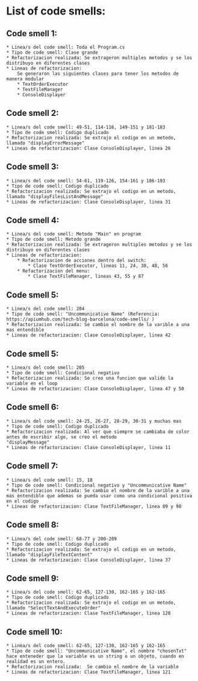 # List of code smells:
## Code smell 1: 
	* Linea/s del code smell: Toda el Program.cs
	* Tipo de code smell: Clase grande
	* Refactorizacion realizada: Se extrageron multiples metodos y se los distribuyo en diferentes clases 
	* Lineas de refactorizacion: 
		Se generaron las siguientes clases para tener los metodos de manera modular 
		* TextOrderExecutor
		* TextFileManager
		* ConsoleDisplayer
## Code smell 2: 
	* Linea/s del code smell: 49-51, 114-116, 149-151 y 181-183
	* Tipo de code smell: Codigo duplicado
	* Refactorizacion realizada: Se extrajo el codigo en un metodo, llamado "displayErrorMessage"
	* Lineas de refactorizacion: Clase ConsoleDisplayer, linea 26
## Code smell 3: 
	* Linea/s del code smell: 54-61, 119-126, 154-161 y 186-193
	* Tipo de code smell: Codigo duplicado
	* Refactorizacion realizada: Se extrajo el codigo en un metodo, llamado "displayFilesListAndMessage"
	* Lineas de refactorizacion: Clase ConsoleDisplayer, linea 31
## Code smell 4: 
	* Linea/s del code smell: Metodo "Main" en program
	* Tipo de code smell: Metodo grande
	* Refactorizacion realizada: Se extrageron multiples metodos y se los distribuyo en diferentes clases
	* Lineas de refactorizacion: 
		* Refactorizacion de acciones dentro del switch:
			* Clase TextOrderExecutor, lineas 11, 24, 38, 48, 56
		* Refactorizacion del menu: 
			* Clase TextFileManager, lineas 43, 55 y 87
## Code smell 5: 
	* Linea/s del code smell: 204 
	* Tipo de code smell: "Uncommunicative Name" (Referencia: https://apiumhub.com/tech-blog-barcelona/code-smells/ )
	* Refactorizacion realizada: Se cambio el nombre de la varible a una mas entendible
	* Lineas de refactorizacion: Clase ConsoleDisplayer, linea 42
## Code smell 5:
	* Linea/s del code smell: 205
	* Tipo de code smell: Condicional negativo
	* Refactorizacion realizada: Se creo una funcion que valide la variable en el loop
	* Lineas de refactorizacion: Clase ConsoleDisplayer, linea 47 y 50
## Code smell 6:
	* Linea/s del code smell: 24-25, 26-27, 28-29, 30-31 y muchas mas 
	* Tipo de code smell: Codigo duplicado
	* Refactorizacion realizada: Al ver que siempre se cambiaba de color antes de escribir algo, se creo el metodo
	"displayMessage"
	* Lineas de refactorizacion: Clase ConsoleDisplayer, linea 11
## Code smell 7: 
	* Linea/s del code smell: 15, 18
	* Tipo de code smell: Condicional negativo y "Uncommunicative Name"
	* Refactorizacion realizada: Se cambio el nombre de la varible a una mas entendible que ademas se pueda usar como una condicional positiva en el codigo
	* Lineas de refactorizacion: Clase TextFileManager, linea 89 y 98
## Code smell 8: 
	* Linea/s del code smell: 68-77 y 200-209
	* Tipo de code smell: Codigo duplicado
	* Refactorizacion realizada: Se extrajo el codigo en un metodo, llamado "displayFileTextContent"
	* Lineas de refactorizacion: Clase ConsoleDisplayer, linea 37
## Code smell 9: 
	* Linea/s del code smell: 62-65, 127-130, 162-165 y 162-165 
	* Tipo de code smell: Codigo duplicado
	* Refactorizacion realizada: Se extrajo el codigo en un metodo, llamado "SelectTextAndExecuteOrder"
	* Lineas de refactorizacion: Clase TextFileManager, linea 120
## Code smell 10: 
	* Linea/s del code smell: 62-65, 127-130, 162-165 y 162-165 
	* Tipo de code smell: "Uncommunicative Name", el nombre "chosenTxt" hace enteneder que la variable es un string o un objeto, cuando en realidad es un entero.
	* Refactorizacion realizada:  Se cambio el nombre de la variable
	* Lineas de refactorizacion: Clase TextFileManager, linea 121

	
